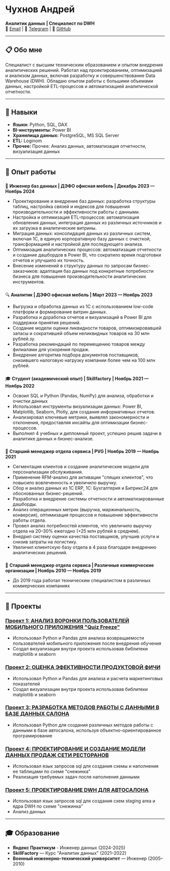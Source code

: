 # Чухнов Андрей
**Аналитик данных | Специалист по DWH**  
:email: [Email](mailto:a.chukhnov88@gmail.com) | :speech_balloon: [Telegram](https://t.me/chizhik1001) | :link: [GitHub](https://github.com/AndreyChukhnov)

---

## :clipboard: Обо мне
Специалист с высшим техническим образованием и опытом внедрения аналитических решений. Работал над проектированием, оптимизацией и анализом данных, включая разработку и совершенствование Data Warehouse (DWH). Обладаю опытом работы с большими объемами данных, настройкой ETL-процессов и автоматизацией аналитической отчетности.

---

## :briefcase: Навыки
- **Языки:** Python, SQL, DAX 
- **BI-инструменты:** Power BI 
- **Хранилища данных:** PostgreSQL, MS SQL Server  
- **ETL:** Loginom
- **Прочее:** Прочее: Анализ данных, автоматизация отчетности, визуализация данных
 
---

## :office: Опыт работы
###  
:floppy_disk: **Инженер баз данных | ДЭФО офисная мебель | Декабрь 2023 — Ноябрь 2024**  
- Проектирование и внедрение баз данных: разработка структуры таблиц, настройка связей и индексов для повышения производительности и эффективности работы с данными.
- Настройка и оптимизация ETL-процессов: автоматизация обновления данных, интеграция данных из различных источников и их загрузка в аналитические витрины.
- Миграция данных: консолидация данных из различных систем, включая 1С, в единую корпоративную базу данных с очисткой, трансформацией и настройкой для последующего анализа.
- Оптимизация аналитических процессов: автоматизация отчетности и создание дашбордов в Power BI, что сократило время подготовки отчетов и улучшило их точность.
- Внесение изменений в структуру данных по запросам бизнес-заказчиков: адаптация баз данных под конкретные потребности бизнеса для повышения производительности аналитических инструментов.
###  
:mag: **Аналитик | ДЭФО офисная мебель | Март 2023 — Ноябрь 2023**  
- Выгрузка и обработка данных из 1С с использованием low-code платформ и формирование витрин данных.
- Разработка и доработка отчетов и визуализаций в Power BI для поддержки принятия решений.
- Создание модели оценки ликвидности товаров, оптимизировавшей запасы и сократившей объем неликвидных товаров на 30 млн рублей.зу.
- Разработка рекомендаций по перемещению товаров между филиалами для ускорения продаж.
- Внедрение алгоритма подбора документов поставщиков, снизившего налоговую нагрузку компании более чем на 100 млн рублей.
###  
:mortar_board: **Студент (академический опыт) | Skillfactory | Ноябрь 2021 — Ноябрь 2022**  
- Освоил SQL и Python (Pandas, NumPy) для анализа, обработки и очистки данных
- Использовал инструменты визуализации данных: Power BI, Matplotlib, Seaborn, Plotly, для создания информативных отчетов.
- Анализировал ключевые метрики, выявлял закономерности и отклонения, предоставляя инсайты для оптимизации бизнес-процессов.
- Выполнил 4 учебных и дипломный проект, успешно решив задачи в аналитике данных и бизнес-анализе.
###  
:office: **Старший менеджер отдела сервиса | PVG | Ноябрь 2019 — Ноябрь 2021**  
- Сегментация  клиентов и создание аналитические модели для персонализации обслуживания.
- Применение RFM-анализ для активации "спящих клиентов", что повысило вовлеченность и увеличило выручку.
- Сбор и анализ данных из 1C ERP, 1C: Бухгалтерия и Битрикс24 для обоснованных бизнес-решений.
- Разработка и внедрение системы отчетности и автоматизированные дашборды.
- Анализ операционных метрик (выручка, маржинальность, конверсия), оптимизация процессов и повышение эффективности работы отдела.
- Провел анализ потребностей клиентов, что увеличило выручку отдела на 20–30% ежегодно (+25 млн рублей в среднем).
- Внедрил систему оценки качества поставщиков, улучшив услуги и снизив затраты на логистику.
- Увеличил клиентскую базу отдела в 4 раза благодаря внедрению аналитических решений.
###  
:office: **Старший менеджер отдела сервиса | Различные коммерческие организации | Ноябрь 2010 — Ноябрь 2019**  
- До 2019 года работал техническим специалистом в различных коммерческих компаниях
  
---

## :rocket: Проекты
### [Проект 1: АНАЛИЗ ВОРОНКИ ПОЛЬЗОВАТЕЛЕЙ МОБИЛЬНОГО ПРИЛОЖЕНИЯ "Quiz Freeze"](https://github.com/AndreyChukhnov/da-project-user-funnel-analysis)
- Использовал Python и Pandas для анализа возвращаемости пользователей мобильного приложения после внедрения обучения
- Создал визуализации внутри проекта использовав библитеки matplotlib и seaborn

### [Проект 2: ОЦEНКА ЭФЕКТИВНОСТИ ПРОДУКТОВОЙ ФИЧИ](https://github.com/AndreyChukhnov/da-project-product-feature-analysis)  
- Использовал Python и Pandas для анализа и расчета маркетинговых показателей
- Создал визуализации внутри проекта использовав библитеки matplotlib и seaborn

### [Проект 3: РАЗРАБОТКА МЕТОДОВ РАБОТЫ С ДАННЫМИ В БАЗЕ ДАННЫХ САЛОНА](https://github.com/AndreyChukhnov/de-project-bibip)  
- Использовал Python для создания различных методов работы с данными  в базе автосалона, используя объектно-ориентированное програмирование

### [Проект 4: ПРОЕКТИРОВАНИЕ И СОЗДАНИЕ МОДЕЛИ ДАННЫХ ПРОДАЖ СЕТИ РЕСТОРАНОВ](https://github.com/AndreyChukhnov/de-start-project-gastro-hub)  
- Использовал язык запросов sql для создания схемы и наполнения ее таблицами по схеме "снежинка"
- Реализация требуемых задач после наполнения данными

### [Проект 5: ПРОЕКТИРОВАНИЕ DWH ДЛЯ АВТОСАЛОНА](https://github.com/AndreyChukhnov/de-start-project_vrumbum)  
- Использовал язык запросов sql для создания схем staging area и ядра DWH по схеме "снежинка"
- Анализ данных

---

## :mortar_board: Образование
- **Яндекс Практикум** - Инженер данных (2024-2025)
- **SkillFactory** — Курс "Аналитик данных" (2021–2022)  
- **Военный инженерно-технический университет** — Инженер (2005–2010)  

